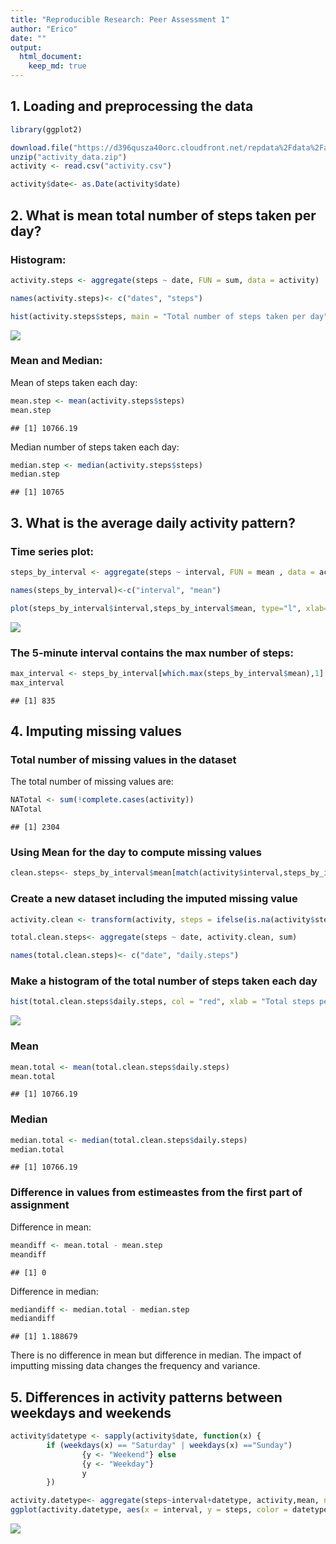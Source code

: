 ```yaml
---
title: "Reproducible Research: Peer Assessment 1"
author: "Erico"
date: ""
output: 
  html_document:
    keep_md: true
---
```



## 1. Loading and preprocessing the data

```r
library(ggplot2)

download.file("https://d396qusza40orc.cloudfront.net/repdata%2Fdata%2Factivity.zip", "activity_data.zip")
unzip("activity_data.zip")
activity <- read.csv("activity.csv")

activity$date<- as.Date(activity$date)
```



## 2. What is mean total number of steps taken per day?

### Histogram:

```r
activity.steps <- aggregate(steps ~ date, FUN = sum, data = activity)

names(activity.steps)<- c("dates", "steps")

hist(activity.steps$steps, main = "Total number of steps taken per day", xlab = "Total steps taken per day", col = "green", ylim = c(0,20), breaks = seq(0,25000, by=2500))
```

![](PA1_template_files/figure-html/unnamed-chunk-2-1.png)<!-- -->

### Mean and Median:
Mean of steps taken each day:

```r
mean.step <- mean(activity.steps$steps)
mean.step
```

```
## [1] 10766.19
```

Median number of steps taken each day:

```r
median.step <- median(activity.steps$steps)
median.step
```

```
## [1] 10765
```

## 3. What is the average daily activity pattern?

### Time series plot:

```r
steps_by_interval <- aggregate(steps ~ interval, FUN = mean , data = activity)

names(steps_by_interval)<-c("interval", "mean")

plot(steps_by_interval$interval,steps_by_interval$mean, type="l", xlab="Interval", ylab="Number of Steps",main="Average Number of Steps per Day by Interval")
```

![](PA1_template_files/figure-html/unnamed-chunk-5-1.png)<!-- -->

### The 5-minute interval contains the max number of steps:

```r
max_interval <- steps_by_interval[which.max(steps_by_interval$mean),1]
max_interval
```

```
## [1] 835
```
## 4. Imputing missing values

### Total number of missing values in the dataset

The total number of missing values are:

```r
NATotal <- sum(!complete.cases(activity))
NATotal
```

```
## [1] 2304
```
### Using Mean for the day to compute missing values


```r
clean.steps<- steps_by_interval$mean[match(activity$interval,steps_by_interval$interval)]
```

### Create a new dataset including the imputed missing value

```r
activity.clean <- transform(activity, steps = ifelse(is.na(activity$steps), yes = clean.steps, no = activity$steps))

total.clean.steps<- aggregate(steps ~ date, activity.clean, sum)

names(total.clean.steps)<- c("date", "daily.steps")
```

### Make a histogram of the total number of steps taken each day

```r
hist(total.clean.steps$daily.steps, col = "red", xlab = "Total steps per day", ylim = c(0,30), main = "Total number of steps taken each day", breaks = seq(0,25000,by=2500))
```

![](PA1_template_files/figure-html/unnamed-chunk-10-1.png)<!-- -->
### Mean

```r
mean.total <- mean(total.clean.steps$daily.steps)
mean.total
```

```
## [1] 10766.19
```

### Median

```r
median.total <- median(total.clean.steps$daily.steps)
median.total
```

```
## [1] 10766.19
```
### Difference in values from estimeastes from the first part of assignment

Difference in mean:

```r
meandiff <- mean.total - mean.step
meandiff
```

```
## [1] 0
```

Difference in median:

```r
mediandiff <- median.total - median.step
mediandiff
```

```
## [1] 1.188679
```
There is no difference in mean but difference in median. The impact of imputting missing data changes the frequency and variance.

## 5. Differences in activity patterns between weekdays and weekends

```r
activity$datetype <- sapply(activity$date, function(x) {
        if (weekdays(x) == "Saturday" | weekdays(x) =="Sunday") 
                {y <- "Weekend"} else 
                {y <- "Weekday"}
                y
        })

activity.datetype<- aggregate(steps~interval+datetype, activity,mean, na.rm =TRUE)
ggplot(activity.datetype, aes(x = interval, y = steps, color = datetype))+ geom_line() + labs(title = "Average daily steps by date type", x = "Interval", y = "Average number of steps") + facet_wrap(~datetype, ncol = 1, nrow = 2) 
```

![](PA1_template_files/figure-html/unnamed-chunk-15-1.png)<!-- -->

